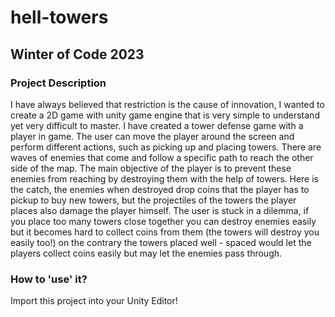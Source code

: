 # hell-towers
## Winter of Code 2023
### Project Description
I have always believed that restriction is the cause of innovation, I wanted to create a 2D game with unity game engine that is very simple to understand yet very difficult to master. 
I have created a tower defense game with a player in game. The user can move the player around the screen and perform different actions, such as picking up and placing towers. There are waves of enemies that come and follow a specific path to reach the other side of the map. The main objective of the player is to prevent these enemies from reaching by destroying them with the help of towers.
Here is the catch, the enemies when destroyed drop coins that the player has to pickup to buy new towers, but the projectiles of the towers the player places also damage the player himself. The user is stuck in a dilemma, if you place too many towers close together you can destroy enemies easily but it becomes hard to collect coins from them (the towers will destroy you easily too!) on the contrary the towers placed well - spaced would let the players collect coins easily but may let the enemies pass through.

### How to 'use' it?

Import this project into your Unity Editor!
